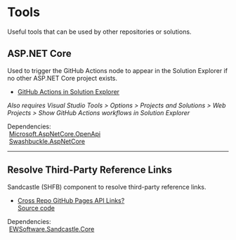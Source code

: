 # Tools
Useful tools that can be used by other repositories or solutions.

## ASP.NET Core
Used to trigger the GitHub Actions node to appear in the Solution Explorer if no other ASP.NET Core project exists.
- [GitHub Actions in Solution Explorer](https://blog.elmah.io/9-hidden-features-in-visual-studio-that-you-may-not-know/)

_Also requires Visual Studio Tools > Options > Projects and Solutions > Web Projects > Show GitHub Actions workflows in Solution Explorer_

Dependencies:\
&nbsp;[Microsoft.AspNetCore.OpenApi](https://www.nuget.org/packages/Microsoft.AspNetCore.OpenApi)\
&nbsp;[Swashbuckle.AspNetCore](https://www.nuget.org/packages/Swashbuckle.AspNetCore) 

---

## Resolve Third-Party Reference Links
Sandcastle (SHFB) component to resolve third-party reference links.
- [Cross Repo GitHub Pages API Links?](https://github.com/EWSoftware/SHFB/issues/998)\
[Source code](https://github.com/GridProtectionAlliance/ResolveThirdPartyReferenceLinks)

Dependencies:\
&nbsp;[EWSoftware.Sandcastle.Core](https://www.nuget.org/packages/EWSoftware.Sandcastle.Core)
